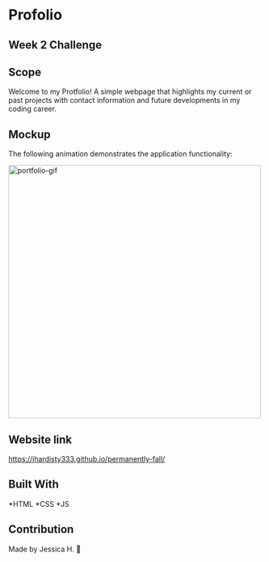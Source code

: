 # Profolio
## Week 2 Challenge

## Scope
Welcome to my Protfolio! A simple webpage that highlights my current or past projects with contact information and future developments in my coding career. 

## Mockup 
The following animation demonstrates the application functionality:

<img width="500" alt="portfolio-gif" src="https://user-images.githubusercontent.com/82549162/133012138-ab2c653b-a599-4fd4-9eae-afa7f02847dc.gif">

## Website link 
https://jhardisty333.github.io/permanently-fall/


## Built With
*HTML *CSS *JS

## Contribution
Made by Jessica H. 🖤


